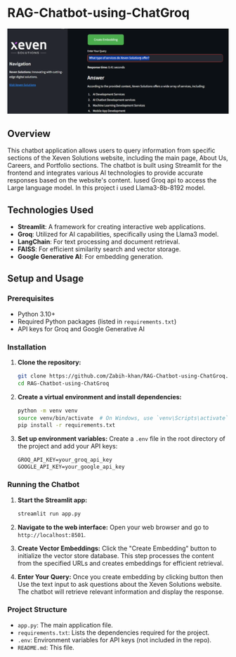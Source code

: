 # RAG-Chatbot-using-ChatGroq

![alt text](image.png)

## Overview

This chatbot application allows users to query information from specific sections of the Xeven Solutions website, including the main page, About Us, Careers, and Portfolio sections. The chatbot is built using Streamlit for the frontend and integrates various AI technologies to provide accurate responses based on the website's content. Iused Groq api to access the Large language model. In this project i used Llama3-8b-8192 model. 

## Technologies Used

- **Streamlit**: A framework for creating interactive web applications.
- **Groq**: Utilized for AI capabilities, specifically using the Llama3 model.
- **LangChain**: For text processing and document retrieval.
- **FAISS**: For efficient similarity search and vector storage.
- **Google Generative AI**: For embedding generation.

## Setup and Usage

### Prerequisites

- Python 3.10+
- Required Python packages (listed in `requirements.txt`)
- API keys for Groq and Google Generative AI

### Installation

1. **Clone the repository:**
    ```sh
    git clone https://github.com/Zabih-khan/RAG-Chatbot-using-ChatGroq.git
    cd RAG-Chatbot-using-ChatGroq
    ```

2. **Create a virtual environment and install dependencies:**
    ```sh
    python -m venv venv
    source venv/bin/activate  # On Windows, use `venv\Scripts\activate`
    pip install -r requirements.txt
    ```

3. **Set up environment variables:**
    Create a `.env` file in the root directory of the project and add your API keys:
    ```env
    GROQ_API_KEY=your_groq_api_key
    GOOGLE_API_KEY=your_google_api_key
    ```

### Running the Chatbot

1. **Start the Streamlit app:**
    ```sh
    streamlit run app.py
    ```

2. **Navigate to the web interface:**
    Open your web browser and go to `http://localhost:8501`.

3. **Create Vector Embeddings:**
    Click the "Create Embedding" button to initialize the vector store database. This step processes the content from the specified URLs and creates embeddings for efficient retrieval.

4. **Enter Your Query:**
    Once you create embedding by clicking button then Use the text input to ask questions about the Xeven Solutions website. The chatbot will retrieve relevant information and display the response.

### Project Structure

- `app.py`: The main application file.
- `requirements.txt`: Lists the dependencies required for the project.
- `.env`: Environment variables for API keys (not included in the repo).
- `README.md`: This file.





